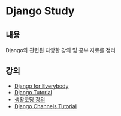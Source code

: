 # Django Study

## 내용

Django와 관련된 다양한 강의 및 공부 자료를 정리

## 강의 

- [Django for Everybody](https://www.coursera.org/programs/kmooc-coursera-learning-hub-rreuo/specializations/django?authProvider=kmooc)
- [Django Tutorial](https://docs.djangoproject.com/ko/4.2/#first-steps)
- [생활코딩 강의](https://opentutorials.org/course/4886)
- [Django Channels Tutorial](https://channels.readthedocs.io/en/latest/tutorial/index.html)
